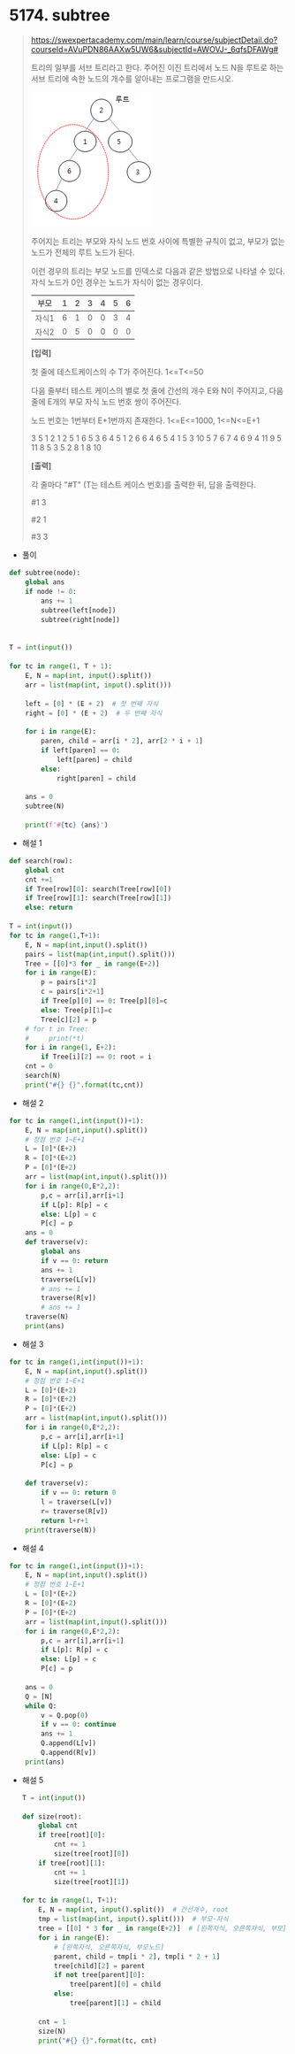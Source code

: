 # 5174. subtree

> https://swexpertacademy.com/main/learn/course/subjectDetail.do?courseId=AVuPDN86AAXw5UW6&subjectId=AWOVJ-_6qfsDFAWg#
>
> 트리의 일부를 서브 트리라고 한다. 주어진 이진 트리에서 노드 N을 루트로 하는 서브 트리에 속한 노드의 개수를 알아내는 프로그램을 만드시오.
>
> ![image-20210825151121141](05174-subtree.assets/image-20210825151121141.png)
>
> 주어지는 트리는 부모와 자식 노드 번호 사이에 특별한 규칙이 없고, 부모가 없는 노드가 전체의 루트 노드가 된다.
>
> 이런 경우의 트리는 부모 노드를 인덱스로 다음과 같은 방법으로 나타낼 수 있다. 자식 노드가 0인 경우는 노드가 자식이 없는 경우이다.
>
> | 부모  | 1    | 2    | 3    | 4    | 5    | 6    |
> | ----- | ---- | ---- | ---- | ---- | ---- | ---- |
> | 자식1 | 6    | 1    | 0    | 0    | 3    | 4    |
> | 자식2 | 0    | 5    | 0    | 0    | 0    | 0    |
>
> **[입력]**
>
> 첫 줄에 테스트케이스의 수 T가 주어진다. 1<=T<=50
>
> 다음 줄부터 테스트 케이스의 별로 첫 줄에 간선의 개수 E와 N이 주어지고, 다음 줄에 E개의 부모 자식 노드 번호 쌍이 주어진다.
>
> 노드 번호는 1번부터 E+1번까지 존재한다. 1<=E<=1000, 1<=N<=E+1
>
> 3
> 5 1
> 2 1 2 5 1 6 5 3 6 4
> 5 1
> 2 6 6 4 6 5 4 1 5 3
> 10 5
> 7 6 7 4 6 9 4 11 9 5 11 8 5 3 5 2 8 1 8 10 
>
> **[출력]**
>
> 각 줄마다 "#T" (T는 테스트 케이스 번호)를 출력한 뒤, 답을 출력한다.
>
> #1 3 
>
> #2 1 
>
> #3 3  

- 풀이

```python
def subtree(node):
    global ans
    if node != 0:
        ans += 1
        subtree(left[node])
        subtree(right[node])


T = int(input())

for tc in range(1, T + 1):
    E, N = map(int, input().split())  
    arr = list(map(int, input().split()))

    left = [0] * (E + 2)  # 첫 번째 자식
    right = [0] * (E + 2)  # 두 번째 자식

    for i in range(E):
        paren, child = arr[i * 2], arr[2 * i + 1]
        if left[paren] == 0:
            left[paren] = child
        else:
            right[paren] = child

    ans = 0
    subtree(N)

    print(f'#{tc} {ans}')
```

- 해설 1

```python
def search(row):
    global cnt
    cnt +=1
    if Tree[row][0]: search(Tree[row][0])
    if Tree[row][1]: search(Tree[row][1])
    else: return

T = int(input())
for tc in range(1,T+1):
    E, N = map(int,input().split())
    pairs = list(map(int,input().split()))
    Tree = [[0]*3 for _ in range(E+2)]
    for i in range(E):
        p = pairs[i*2]
        c = pairs[i*2+1]
        if Tree[p][0] == 0: Tree[p][0]=c
        else: Tree[p][1]=c
        Tree[c][2] = p
    # for t in Tree:
    #     print(*t)
    for i in range(1, E+2):
        if Tree[i][2] == 0: root = i
    cnt = 0
    search(N)
    print("#{} {}".format(tc,cnt))
```

- 해설 2

```python
for tc in range(1,int(input())+1):
    E, N = map(int,input().split())
    # 정점 번호 1~E+1
    L = [0]*(E+2)
    R = [0]*(E+2)
    P = [0]*(E+2)
    arr = list(map(int,input().split()))
    for i in range(0,E*2,2):
        p,c = arr[i],arr[i+1]
        if L[p]: R[p] = c
        else: L[p] = c
        P[c] = p
    ans = 0
    def traverse(v):
        global ans
        if v == 0: return
        ans += 1
        traverse(L[v])
        # ans += 1
        traverse(R[v])
        # ans += 1
    traverse(N)
    print(ans)
```

- 해설 3

```python
for tc in range(1,int(input())+1):
    E, N = map(int,input().split())
    # 정점 번호 1~E+1
    L = [0]*(E+2)
    R = [0]*(E+2)
    P = [0]*(E+2)
    arr = list(map(int,input().split()))
    for i in range(0,E*2,2):
        p,c = arr[i],arr[i+1]
        if L[p]: R[p] = c
        else: L[p] = c
        P[c] = p

    def traverse(v):
        if v == 0: return 0
        l = traverse(L[v])
        r= traverse(R[v])
        return l+r+1
    print(traverse(N))
```

- 해설 4

```python
for tc in range(1,int(input())+1):
    E, N = map(int,input().split())
    # 정점 번호 1~E+1
    L = [0]*(E+2)
    R = [0]*(E+2)
    P = [0]*(E+2)
    arr = list(map(int,input().split()))
    for i in range(0,E*2,2):
        p,c = arr[i],arr[i+1]
        if L[p]: R[p] = c
        else: L[p] = c
        P[c] = p

    ans = 0
    Q = [N]
    while Q:
        v = Q.pop(0)
        if v == 0: continue
        ans += 1
        Q.append(L[v])
        Q.append(R[v])
    print(ans)
```

- 해설 5

  ```python
  T = int(input())
  
  def size(root):
      global cnt
      if tree[root][0]:
          cnt += 1
          size(tree[root][0])
      if tree[root][1]:
          cnt += 1
          size(tree[root][1])
  
  for tc in range(1, T+1):
      E, N = map(int, input().split())  # 간선개수, root
      tmp = list(map(int, input().split()))  # 부모-자식
      tree = [[0] * 3 for _ in range(E+2)]  # [왼쪽자식, 오른쪽자식, 부모]
      for i in range(E):
          # [왼쪽자식, 오른쪽자식, 부모노드]
          parent, child = tmp[i * 2], tmp[i * 2 + 1]
          tree[child][2] = parent
          if not tree[parent][0]:
              tree[parent][0] = child
          else:
              tree[parent][1] = child
  
      cnt = 1
      size(N)
      print("#{} {}".format(tc, cnt)
  ```

  
